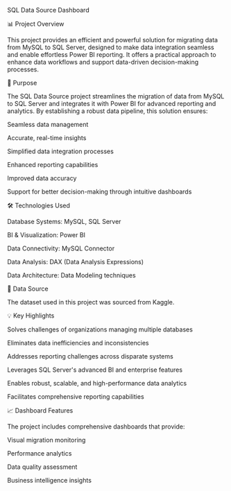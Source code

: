 SQL Data Source Dashboard

📊 Project Overview


This project provides an efficient and powerful solution for migrating data from MySQL to SQL Server, designed to make data integration seamless and enable effortless Power BI reporting. It offers a practical approach to enhance data workflows and support data-driven decision-making processes.

🎯 Purpose


The SQL Data Source project streamlines the migration of data from MySQL to SQL Server and integrates it with Power BI for advanced reporting and analytics. By establishing a robust data pipeline, this solution ensures:

Seamless data management

Accurate, real-time insights

Simplified data integration processes

Enhanced reporting capabilities

Improved data accuracy

Support for better decision-making through intuitive dashboards


🛠️ Technologies Used


Database Systems: MySQL, SQL Server

BI & Visualization: Power BI

Data Connectivity: MySQL Connector

Data Analysis: DAX (Data Analysis Expressions)

Data Architecture: Data Modeling techniques



📂 Data Source



The dataset used in this project was sourced from Kaggle.


💡 Key Highlights


Solves challenges of organizations managing multiple databases

Eliminates data inefficiencies and inconsistencies

Addresses reporting challenges across disparate systems

Leverages SQL Server's advanced BI and enterprise features

Enables robust, scalable, and high-performance data analytics

Facilitates comprehensive reporting capabilities



📈 Dashboard Features



The project includes comprehensive dashboards that provide:

Visual migration monitoring

Performance analytics

Data quality assessment

Business intelligence insights

